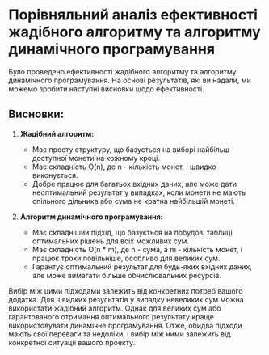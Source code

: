 # Порівняльний аналіз ефективності жадібного алгоритму та алгоритму динамічного програмування

Було проведено ефективності жадібного алгоритму та алгоритму динамічного програмування. На основі результатів, які ви надали, ми можемо зробити наступні висновки щодо ефективності.

## Висновки:

1. **Жадібний алгоритм:**
    - Має просту структуру, що базується на виборі найбільш доступної монети на кожному кроці.
    - Має складність O(n), де n - кількість монет, і швидко виконується.
    - Добре працює для багатьох вхідних даних, але може дати неоптимальний результат у випадках, коли монети не мають спільного дільника або сума не кратна найбільшій монеті.

2. **Алгоритм динамічного програмування:**
    - Має складніший підхід, що базується на побудові таблиці оптимальних рішень для всіх можливих сум.
    - Має складність O(n * m), де n - сума, а m - кількість монет, і працює трохи повільніше, особливо для великих сум.
    - Гарантує оптимальний результат для будь-яких вхідних даних, але може вимагати більше обчислювальних ресурсів.

Вибір між цими підходами залежить від конкретних потреб вашого додатка. Для швидких результатів у випадку невеликих сум можна використати жадібний алгоритм. Однак для великих сум або гарантованого отримання оптимального результату краще використовувати динамічне програмування.
Отже, обидва підходи мають свої переваги та недоліки, і вибір між ними залежить від конкретної ситуації вашого проекту.
